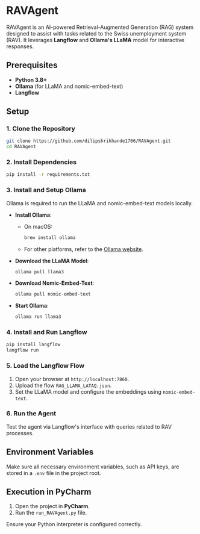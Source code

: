 
# RAVAgent

RAVAgent is an AI-powered Retrieval-Augmented Generation (RAG) system designed to assist with tasks related to the Swiss unemployment system (RAV). It leverages **Langflow** and **Ollama's LLaMA** model for interactive responses.

## Prerequisites

- **Python 3.8+**
- **Ollama** (for LLaMA and nomic-embed-text)
- **Langflow**

## Setup

### 1. Clone the Repository
```bash
git clone https://github.com/dilipshrikhande1706/RAVAgent.git
cd RAVAgent
```

### 2. Install Dependencies
```bash
pip install -r requirements.txt
```

### 3. Install and Setup Ollama
Ollama is required to run the LLaMA and nomic-embed-text models locally.
- **Install Ollama**:
  - On macOS:
    ```bash
    brew install ollama
    ```
  - For other platforms, refer to the [Ollama website](https://ollama.com/download).

- **Download the LLaMA Model**:
    ```bash
    ollama pull llama3
    ```

- **Download Nomic-Embed-Text**:
    ```bash
    ollama pull nomic-embed-text
    ```

- **Start Ollama**:
    ```bash
    ollama run llama3
    ```

### 4. Install and Run Langflow
```bash
pip install langflow
langflow run
```

### 5. Load the Langflow Flow
1. Open your browser at `http://localhost:7860`.
2. Upload the flow `RAG_LLAMA_LATAQ.json`.
3. Set the LLaMA model and configure the embeddings using `nomic-embed-text`.

### 6. Run the Agent
Test the agent via Langflow's interface with queries related to RAV processes.

## Environment Variables

Make sure all necessary environment variables, such as API keys, are stored in a `.env` file in the project root.

## Execution in PyCharm

1. Open the project in **PyCharm**.
2. Run the `run_RAVAgent.py` file.

Ensure your Python interpreter is configured correctly.

